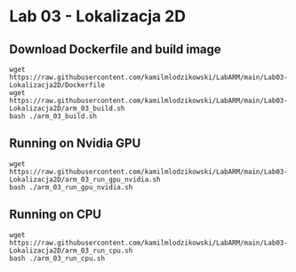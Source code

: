# Lab 03 - Lokalizacja 2D
## Download Dockerfile and build image

```shell
wget https://raw.githubusercontent.com/kamilmlodzikowski/LabARM/main/Lab03-Lokalizacja2D/Dockerfile
wget https://raw.githubusercontent.com/kamilmlodzikowski/LabARM/main/Lab03-Lokalizacja2D/arm_03_build.sh
bash ./arm_03_build.sh
```

## Running on Nvidia GPU

```shell
wget https://raw.githubusercontent.com/kamilmlodzikowski/LabARM/main/Lab03-Lokalizacja2D/arm_03_run_gpu_nvidia.sh
bash ./arm_03_run_gpu_nvidia.sh
```

## Running on CPU

```shell
wget https://raw.githubusercontent.com/kamilmlodzikowski/LabARM/main/Lab03-Lokalizacja2D/arm_03_run_cpu.sh
bash ./arm_03_run_cpu.sh
```


